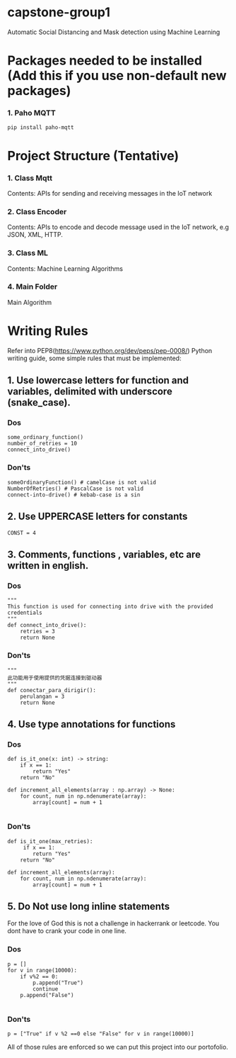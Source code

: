 # capstone-group1
Automatic Social Distancing and Mask detection using Machine Learning
# Packages needed to be installed (Add this if you use non-default new packages)
### 1. Paho MQTT
```
pip install paho-mqtt
```
# Project Structure (Tentative)
### 1. Class Mqtt
Contents: APIs for sending and receiving messages in the IoT network 
### 2. Class Encoder
Contents: APIs to encode and decode message used in the IoT network, e.g JSON, XML, HTTP. 
### 3. Class ML
Contents: Machine Learning Algorithms 
### 4. Main Folder
Main Algorithm 

# Writing Rules
Refer into PEP8(https://www.python.org/dev/peps/pep-0008/) Python writing guide, some simple rules that must be implemented:
## 1. Use lowercase letters for function and variables, delimited with underscore (snake_case).
### Dos
```
some_ordinary_function() 
number_of_retries = 10 
connect_into_drive()
```
### Don'ts
```
someOrdinaryFunction() # camelCase is not valid
NumberOfRetries() # PascalCase is not valid
connect-into-drive() # kebab-case is a sin
```
## 2. Use UPPERCASE letters for constants 
```
CONST = 4
```
## 3. Comments, functions , variables, etc are written in english.
### Dos 
```
"""
This function is used for connecting into drive with the provided credentials
"""
def connect_into_drive():
    retries = 3
    return None
```
### Don'ts 
```
"""
此功能用于使用提供的凭据连接到驱动器
"""
def conectar_para_dirigir():
    perulangan = 3
    return None
```
## 4. Use type annotations for functions
### Dos 
```
def is_it_one(x: int) -> string:
    if x == 1:  
        return "Yes"
    return "No"
    
def increment_all_elements(array : np.array) -> None: 
    for count, num in np.ndenumerate(array):
        array[count] = num + 1
    
```
### Don'ts 
```
def is_it_one(max_retries):
     if x == 1:  
        return "Yes"
    return "No"
    
def increment_all_elements(array): 
    for count, num in np.ndenumerate(array):
        array[count] = num + 1
```

## 5. Do Not use long inline statements 
For the love of God this is not a challenge in hackerrank or leetcode. You dont have to crank your code in one line. 
### Dos
```
p = []
for v in range(10000):
    if v%2 == 0:
        p.append("True")
        continue
    p.append("False")
        
```

### Don'ts
```
p = ["True" if v %2 ==0 else "False" for v in range(10000)]
```
All of those rules are enforced so we can put this project into our portofolio.

